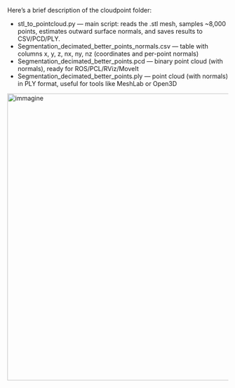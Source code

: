 Here’s a brief description of the cloudpoint folder:
- stl_to_pointcloud.py — main script: reads the .stl mesh, samples ~8,000 points, estimates outward surface normals, and saves results to CSV/PCD/PLY.
- Segmentation_decimated_better_points_normals.csv — table with columns x, y, z, nx, ny, nz (coordinates and per-point normals)
- Segmentation_decimated_better_points.pcd — binary point cloud (with normals), ready for ROS/PCL/RViz/MoveIt
- Segmentation_decimated_better_points.ply — point cloud (with normals) in PLY format, useful for tools like MeshLab or Open3D
<img width="828" height="652" alt="immagine" src="https://github.com/user-attachments/assets/81fb06ab-e635-486d-928f-b012eaba8ad3" />
